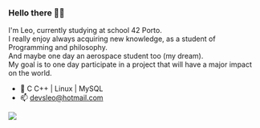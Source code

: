 ### Hello there 🥋👋


 I'm Leo, currently studying at school 42 Porto. <br>
 I really enjoy always acquiring new knowledge, as a student of Programming and philosophy. <br>
 And maybe one day an aerospace student too (my dream).<br>
 My goal is to one day participate in a project that will have a major impact on the world.<br>

- 💬  C C++ | Linux | MySQL
- 📫  devsleo@hotmail.com
<div> 
  <a href="https://www.linkedin.com/in/leonardo-maes/" target="_blank"><img src="https://img.shields.io/badge/-LinkedIn-%230077B5?style=for-the-badge&logo=linkedin&logoColor=white" target="_blank"></a>
</div>
